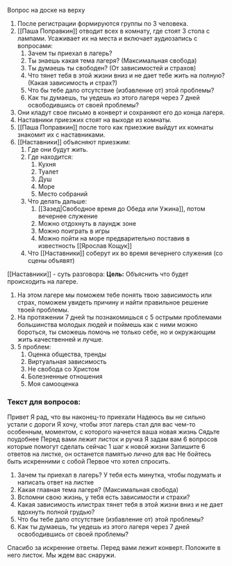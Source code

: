 Вопрос на доске на верху

1. После регистрации формируются группы по 3 человека.
2. [[Паша Поправкин]] отводит всех в комнату, где стоят 3 стола с лампами. Усаживает их на места и включает аудиозапись с вопросами: 
	1. Зачем ты приехал в лагерь?
	2. Ты знаешь какая тема лагеря? (Максимальная свобода)
	3. Ты думаешь ты свободен? (От зависимостей и страхов)
	4. Что тянет тебя в этой жизни вниз и не дает тебе жить на полную? (Какая зависимость и страх?)
	5. Что бы тебе дало отсутствие (избавление от) этой проблемы? 
	6. Как ты думаешь, ты уедешь из этого лагеря через 7 дней освободившись от своей проблемы?
3. Они кладут свое письмо в конверт и сохраняют его до конца лагеря.
4. Наставники приезжих стоят на выходе из комнаты.
5. [[Паша Поправкин]] после того как приезжие выйдут их комнаты знакомит их с наставниками.
6. [[Наставники]] объясняют приезжим:
	1. Где они будут жить.
	2. Где находится:
		1. Кухня
		2. Туалет
		3. Душ
		4. Море
		5. Место собраний
	3. Что делать дальше:
		1. [[Зазед|Свободное время до Обеда или Ужина]], потом вечернее служение
		2. Можно отдохнуть в лаундж зоне 
		3. Можно поиграть в игры
		4. Можно пойти на море предварительно поставив в известность [[Ярослав Кощук]]
	4. Что [[Наставники]] соберут их во время вечернего служения (со сцены объявят)

[[Наставники]] - суть разговора:
**Цель:** Объяснить что будет происходить на лагере.
1. На этом лагере мы поможем тебе понять твою зависимость или страх, поможем увидеть причину и найти правильное решение твоей проблемы.  
2. На протяжении 7 дней ты познакомишься с 5 острыми проблемами большинства молодых людей и поймешь как с ними можно бороться, ты сможешь помочь не только себе, но и окружающим жить качественней и лучше. 
3. 5 проблем:
	1. Оценка общества, тренды
	2. Виртуальная зависимость
	3. Не свобода со Христом
	4. Болезненные отношения
	5. Моя самооценка



### Текст для вопросов:
Привет
Я рад, что вы наконец-то приехали
Надеюсь вы не сильно устали с дороги 
Я хочу, чтобы этот лагерь стал для вас чем-то особенным, моментом, с которого начнется ваша новая жизнь
Сядьте поудобнее
Перед вами лежит листок и ручка
Я задам вам 6 вопросов которые помогут сделать сейчас 1 шаг к новой жизни
Запишите 6 ответов на листке, он останется памятью лично для вас
Не бойтесь быть искренними с собой
Первое что хотел спросить.
 1. Зачем ты приехал в лагерь?
У тебя есть минутка, чтобы подумать и написать ответ на листке
2. Какая главная тема лагеря? (Максимальная свобода)
3. Вспомни свою жизнь, у тебя есть зависимости и страхи?
4. Какая зависимость илистрах тянет тебя в этой жизни вниз и не дает вдохнуть полной грудью? 
5. Что бы тебе дало отсутствие (избавление от) этой проблемы? 
6. Как ты думаешь, ты уедешь из этого лагеря через 7 дней освободившись от своей проблемы?

Спасибо за искренние ответы. 
Перед вами лежит конверт. 
Положите в него листок.
Мы ждем вас снаружи.